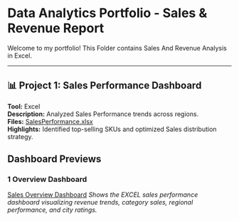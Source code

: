 # Data Analytics Portfolio - Sales & Revenue Report

Welcome to my portfolio! This Folder contains Sales And Revenue Analysis in Excel.

---

## 📊 Project 1: Sales Performance Dashboard
**Tool:** Excel  
**Description:** Analyzed Sales Performance trends across regions.  
**Files:** [SalesPerformance.xlsx](./SalesPerformance.xlsx)  
**Highlights:** Identified top-selling SKUs and optimized Sales distribution strategy.  
##  Dashboard Previews
### 1 Overview Dashboard
[Sales Overview Dashboard](./Project_Preview/Sales_Performance_Dashboard.png)
*Shows the EXCEL sales performance dashboard visualizing revenue trends, category sales, regional performance, and city ratings.*
